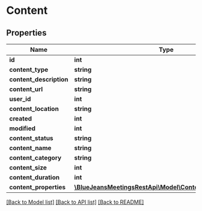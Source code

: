 # Content

## Properties
Name | Type | Description | Notes
------------ | ------------- | ------------- | -------------
**id** | **int** |  | [optional] 
**content_type** | **string** |  | [optional] 
**content_description** | **string** |  | [optional] 
**content_url** | **string** |  | [optional] 
**user_id** | **int** |  | [optional] 
**content_location** | **string** |  | [optional] 
**created** | **int** |  | [optional] 
**modified** | **int** |  | [optional] 
**content_status** | **string** |  | [optional] 
**content_name** | **string** |  | [optional] 
**content_category** | **string** |  | [optional] 
**content_size** | **int** |  | [optional] 
**content_duration** | **int** |  | [optional] 
**content_properties** | [**\BlueJeansMeetingsRestApi\Model\ContentContentProperties**](ContentContentProperties.md) |  | [optional] 

[[Back to Model list]](../README.md#documentation-for-models) [[Back to API list]](../README.md#documentation-for-api-endpoints) [[Back to README]](../README.md)


